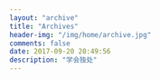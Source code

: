 ```yaml
---
layout: "archive"
title: "Archives"
header-img: "/img/home/archive.jpg"
comments: false
date: 2017-09-20 20:49:56
description: "学会独处"
---
```

